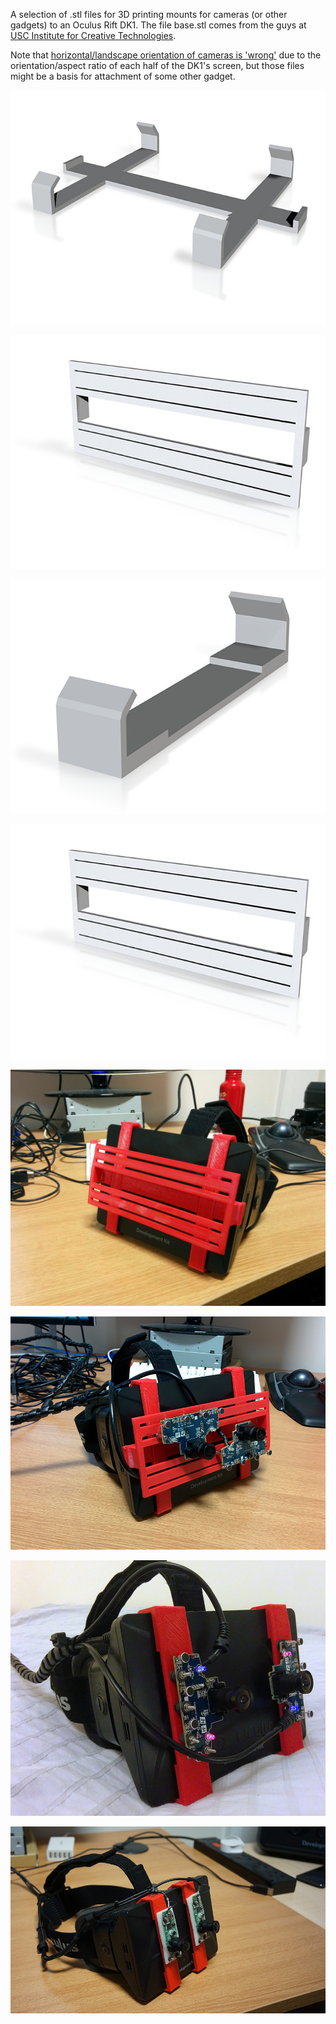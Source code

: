 A selection of .stl files for 3D printing mounts for cameras (or other gadgets) to an Oculus Rift DK1. The file base.stl comes from the guys at [USC Institute for Creative Technologies](http://projects.ict.usc.edu/mxr/diy/oculus-sensor-mount/).

Note that [horizontal/landscape orientation of cameras is 'wrong'](http://cjdavies.org/?p=1963) due to the orientation/aspect ratio of each half of the DK1's screen, but those files might be a basis for attachment of some other gadget.

![base clip](base.jpg?raw=true "base clip")

![slotted plate](slotted_plate.jpg?raw=true "slotted plate")

![vertical_clip](vertical_clip.jpg?raw=true "vertical clip")

![slotted plate](slotted_plate.jpg?raw=true "slotted plate")

![base & slotted plate](base_&_slotted_plate.jpg?raw=true "base & slotted plate")

![base & slotted plate with PS3 eye cameras](base_&_slotted_plate_ps3_eye.jpg?raw=true "base & slotted plate with PS3 eye cameras")

![vertical clips with PS3 Eye cameras](vertical_clip_ps3_eye.jpg?raw=true "vertical clips with PS3 Eye cameras")

![vertical clips with Logitech C310 cameras](vertical_clip_Logitech_C310.jpg?raw=true "vertical clips with Logitech C310 cameras")
